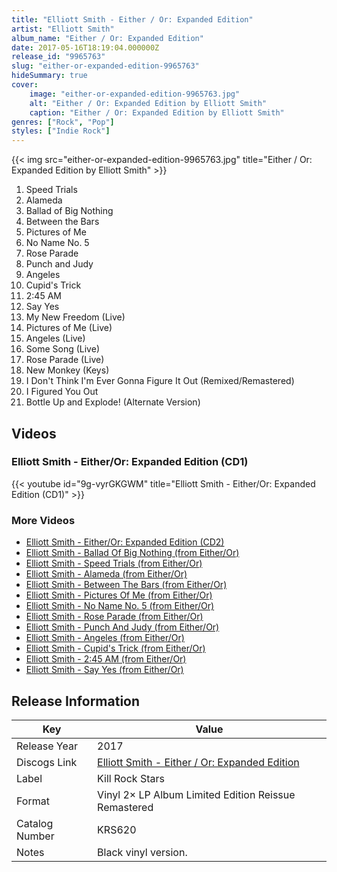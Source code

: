 ```yaml
---
title: "Elliott Smith - Either / Or: Expanded Edition"
artist: "Elliott Smith"
album_name: "Either / Or: Expanded Edition"
date: 2017-05-16T18:19:04.000000Z
release_id: "9965763"
slug: "either-or-expanded-edition-9965763"
hideSummary: true
cover:
    image: "either-or-expanded-edition-9965763.jpg"
    alt: "Either / Or: Expanded Edition by Elliott Smith"
    caption: "Either / Or: Expanded Edition by Elliott Smith"
genres: ["Rock", "Pop"]
styles: ["Indie Rock"]
---
```


{{< img src="either-or-expanded-edition-9965763.jpg" title="Either / Or: Expanded Edition by Elliott Smith" >}}

<!-- section break -->

1. Speed Trials
2. Alameda
3. Ballad of Big Nothing
4. Between the Bars
5. Pictures of Me
6. No Name No. 5
7. Rose Parade
8. Punch and Judy
9. Angeles
10. Cupid's Trick
11. 2:45 AM
12. Say Yes
13. My New Freedom (Live)
14. Pictures of Me (Live)
15. Angeles (Live)
16. Some Song (Live)
17. Rose Parade (Live)
18. New Monkey (Keys)
19. I Don't Think I'm Ever Gonna Figure It Out (Remixed/Remastered)
20. I Figured You Out
21. Bottle Up and Explode! (Alternate Version)

<!-- section break -->




## Videos
### Elliott Smith - Either/Or: Expanded Edition (CD1)
{{< youtube id="9g-vyrGKGWM" title="Elliott Smith - Either/Or: Expanded Edition (CD1)" >}}<br>

### More Videos

- [Elliott Smith - Either/Or: Expanded Edition (CD2)](https://www.youtube.com/watch?v=2jrOSoOBVmI)
- [Elliott Smith - Ballad Of Big Nothing (from Either/Or)](https://www.youtube.com/watch?v=iU9yMN1MCfY)
- [Elliott Smith - Speed Trials (from Either/Or)](https://www.youtube.com/watch?v=UuizNQUOFCI)
- [Elliott Smith - Alameda (from Either/Or)](https://www.youtube.com/watch?v=WcRgqXYmzZE)
- [Elliott Smith - Between The Bars (from Either/Or)](https://www.youtube.com/watch?v=n5g-91mwiNs)
- [Elliott Smith - Pictures Of Me (from Either/Or)](https://www.youtube.com/watch?v=TKIxDKOfGv8)
- [Elliott Smith - No Name No. 5 (from Either/Or)](https://www.youtube.com/watch?v=sXd5tbNtoGs)
- [Elliott Smith - Rose Parade (from Either/Or)](https://www.youtube.com/watch?v=PWOYmZs43MM)
- [Elliott Smith - Punch And Judy (from Either/Or)](https://www.youtube.com/watch?v=9yE405jfEP8)
- [Elliott Smith - Angeles (from Either/Or)](https://www.youtube.com/watch?v=rQEEvDcMurE)
- [Elliott Smith - Cupid's Trick (from Either/Or)](https://www.youtube.com/watch?v=B0LBHaL4iSw)
- [Elliott Smith - 2:45 AM (from Either/Or)](https://www.youtube.com/watch?v=FGKoJVXG98g)
- [Elliott Smith - Say Yes (from Either/Or)](https://www.youtube.com/watch?v=8bxmk09lCzk)


## Release Information
|  Key           | Value                                                |
| ---------------| ---------------------------------------------------- |
| Release Year   | 2017                                   |
| Discogs Link   | [Elliott Smith - Either / Or: Expanded Edition](https://www.discogs.com/release/9965763-Elliott-Smith-Either-Or-Expanded-Edition) |
| Label          | Kill Rock Stars |
| Format         | Vinyl 2× LP Album Limited Edition Reissue Remastered |
| Catalog Number | KRS620 |
| Notes | Black vinyl version. |